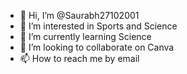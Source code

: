 - 👋 Hi, I’m @Saurabh27102001
- 👀 I’m interested in Sports and Science
- 🌱 I’m currently learning Science 
- 💞️ I’m looking to collaborate on Canva
- 📫 How to reach me by email

<!---
Saurabh27102001/Saurabh27102001 is a ✨ special ✨ repository because its `README.md` (this file) appears on your GitHub profile.
You can click the Preview link to take a look at your changes.
--->
